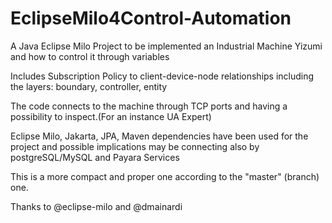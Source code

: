 # EclipseMilo4Control-Automation

A Java Eclipse Milo Project to be implemented an Industrial Machine Yizumi and how to control it through variables

Includes Subscription Policy to client-device-node relationships including the layers: boundary, controller, entity

The code connects to the machine through TCP ports and having a possibility to inspect.(For an instance UA Expert)

Eclipse Milo, Jakarta, JPA, Maven dependencies have been used for the project and possible implications may be connecting also by postgreSQL/MySQL and Payara Services

This is a more compact and proper one according to the "master" (branch) one.

Thanks to @eclipse-milo and @dmainardi
